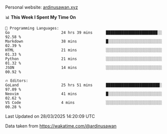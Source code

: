 Personal website: [ardinusawan.xyz](https://ardinusawan.xyz)

<!--START_SECTION:waka-->
📊 **This Week I Spent My Time On** 

```text
💬 Programming Languages: 
Go                       24 hrs 39 mins      ███████████████████████░░   92.58 % 
Markdown                 38 mins             █░░░░░░░░░░░░░░░░░░░░░░░░   02.39 % 
HTML                     21 mins             ░░░░░░░░░░░░░░░░░░░░░░░░░   01.33 % 
Python                   21 mins             ░░░░░░░░░░░░░░░░░░░░░░░░░   01.32 % 
JSON                     14 mins             ░░░░░░░░░░░░░░░░░░░░░░░░░   00.92 % 

🔥 Editors: 
GoLand                   25 hrs 51 mins      ████████████████████████░   97.09 % 
Neovim                   41 mins             █░░░░░░░░░░░░░░░░░░░░░░░░   02.62 % 
VS Code                  4 mins              ░░░░░░░░░░░░░░░░░░░░░░░░░   00.28 % 
```


 Last Updated on 28/03/2025 14:20:09 UTC
<!--END_SECTION:waka-->
Data taken from https://wakatime.com/@ardinusawan
